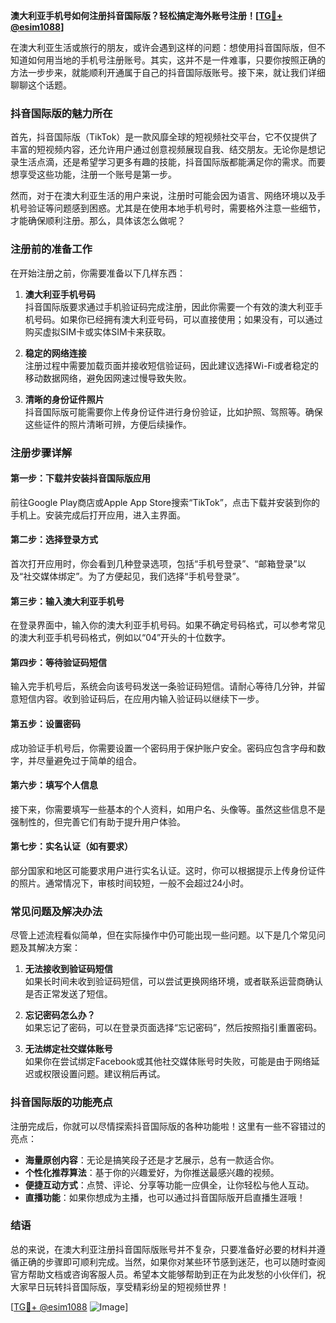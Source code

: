 **澳大利亚手机号如何注册抖音国际版？轻松搞定海外账号注册！[[TG💪+ @esim1088](https://t.me/s/esim1088)]**

在澳大利亚生活或旅行的朋友，或许会遇到这样的问题：想使用抖音国际版，但不知道如何用当地的手机号注册账号。其实，这并不是一件难事，只要你按照正确的方法一步步来，就能顺利开通属于自己的抖音国际版账号。接下来，就让我们详细聊聊这个话题。

### 抖音国际版的魅力所在

首先，抖音国际版（TikTok）是一款风靡全球的短视频社交平台，它不仅提供了丰富的短视频内容，还允许用户通过创意视频展现自我、结交朋友。无论你是想记录生活点滴，还是希望学习更多有趣的技能，抖音国际版都能满足你的需求。而要想享受这些功能，注册一个账号是第一步。

然而，对于在澳大利亚生活的用户来说，注册时可能会因为语言、网络环境以及手机号验证等问题感到困惑。尤其是在使用本地手机号时，需要格外注意一些细节，才能确保顺利注册。那么，具体该怎么做呢？

### 注册前的准备工作

在开始注册之前，你需要准备以下几样东西：

1. **澳大利亚手机号码**  
   抖音国际版要求通过手机验证码完成注册，因此你需要一个有效的澳大利亚手机号码。如果你已经拥有澳大利亚号码，可以直接使用；如果没有，可以通过购买虚拟SIM卡或实体SIM卡来获取。

2. **稳定的网络连接**  
   注册过程中需要加载页面并接收短信验证码，因此建议选择Wi-Fi或者稳定的移动数据网络，避免因网速过慢导致失败。

3. **清晰的身份证件照片**  
   抖音国际版可能需要你上传身份证件进行身份验证，比如护照、驾照等。确保这些证件的照片清晰可辨，方便后续操作。

### 注册步骤详解

#### 第一步：下载并安装抖音国际版应用
前往Google Play商店或Apple App Store搜索“TikTok”，点击下载并安装到你的手机上。安装完成后打开应用，进入主界面。

#### 第二步：选择登录方式
首次打开应用时，你会看到几种登录选项，包括“手机号登录”、“邮箱登录”以及“社交媒体绑定”。为了方便起见，我们选择“手机号登录”。

#### 第三步：输入澳大利亚手机号
在登录界面中，输入你的澳大利亚手机号码。如果不确定号码格式，可以参考常见的澳大利亚手机号码格式，例如以“04”开头的十位数字。

#### 第四步：等待验证码短信
输入完手机号后，系统会向该号码发送一条验证码短信。请耐心等待几分钟，并留意短信内容。收到验证码后，在应用内输入验证码以继续下一步。

#### 第五步：设置密码
成功验证手机号后，你需要设置一个密码用于保护账户安全。密码应包含字母和数字，并尽量避免过于简单的组合。

#### 第六步：填写个人信息
接下来，你需要填写一些基本的个人资料，如用户名、头像等。虽然这些信息不是强制性的，但完善它们有助于提升用户体验。

#### 第七步：实名认证（如有要求）
部分国家和地区可能要求用户进行实名认证。这时，你可以根据提示上传身份证件的照片。通常情况下，审核时间较短，一般不会超过24小时。

### 常见问题及解决办法

尽管上述流程看似简单，但在实际操作中仍可能出现一些问题。以下是几个常见问题及其解决方案：

1. **无法接收到验证码短信**  
   如果长时间未收到验证码短信，可以尝试更换网络环境，或者联系运营商确认是否正常发送了短信。

2. **忘记密码怎么办？**  
   如果忘记了密码，可以在登录页面选择“忘记密码”，然后按照指引重置密码。

3. **无法绑定社交媒体账号**  
   如果你在尝试绑定Facebook或其他社交媒体账号时失败，可能是由于网络延迟或权限设置问题。建议稍后再试。

### 抖音国际版的功能亮点

注册完成后，你就可以尽情探索抖音国际版的各种功能啦！这里有一些不容错过的亮点：

- **海量原创内容**：无论是搞笑段子还是才艺展示，总有一款适合你。
- **个性化推荐算法**：基于你的兴趣爱好，为你推送最感兴趣的视频。
- **便捷互动方式**：点赞、评论、分享等功能一应俱全，让你轻松与他人互动。
- **直播功能**：如果你想成为主播，也可以通过抖音国际版开启直播生涯哦！

### 结语

总的来说，在澳大利亚注册抖音国际版账号并不复杂，只要准备好必要的材料并遵循正确的步骤即可顺利完成。当然，如果你对某些环节感到迷茫，也可以随时查阅官方帮助文档或咨询客服人员。希望本文能够帮助到正在为此发愁的小伙伴们，祝大家早日玩转抖音国际版，享受精彩纷呈的短视频世界！

[[TG💪+ @esim1088](https://t.me/s/esim1088) ![Image](https://i.postimg.cc/4NQfJmqS/Snipaste-2025-05-13-00-14-12.png)]